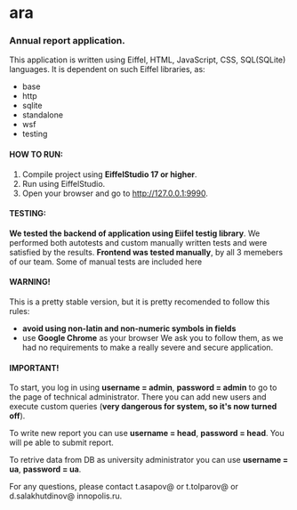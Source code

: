 # ara
### Annual report application.

This application is written using Eiffel, HTML, JavaScript, CSS, SQL(SQLite) languages.
It is dependent on such Eiffel libraries, as:
  - base
  - http
  - sqlite
  - standalone
  - wsf
  - testing


#### HOW TO RUN:

1. Compile project using **EiffelStudio 17 or higher**.
2. Run using EiffelStudio.
3. Open your browser and go to http://127.0.0.1:9990. 


#### TESTING:

**We tested the backend of application using Eiifel testig library**. We performed both autotests and custom manually written tests and were satisfied by the results.
**Frontend was tested manually**, by all 3 memebers of our team. Some of manual tests are included here


#### WARNING!

This is a pretty stable version, but it is pretty recomended to follow this rules:
  - **avoid using non-latin and non-numeric symbols in fields**
  - use **Google Chrome** as your browser
We ask you to follow them, as we had no requirements to make a really severe and secure application.


#### IMPORTANT!

To start, you log in using **username = admin**, **password = admin** to go to the page of technical administrator. There you can add new users and execute custom queries (**very dangerous for system, so it's now turned off**).

To write new report you can use **username = head**, **password = head**. You will pe able to submit report.

To retrive data from DB as university administrator you can use **username = ua**, **password = ua**.

For any questions, please contact t.asapov@ or t.tolparov@ or d.salakhutdinov@ innopolis.ru.
